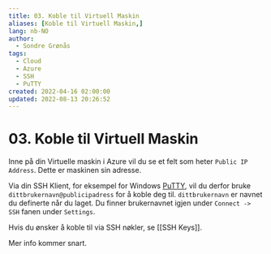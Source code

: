 ```yaml
---
title: 03. Koble til Virtuell Maskin
aliases: [Koble til Virtuell Maskin,]
lang: nb-NO
author:
  - Sondre Grønås
tags:
  - Cloud
  - Azure
  - SSH
  - PuTTY
created: 2022-04-16 02:00:00
updated: 2022-08-13 20:26:52
---
```

# 03. Koble til Virtuell Maskin
Inne på din Virtuelle maskin i Azure vil du se et felt som heter `Public IP Address`. Dette er maskinen sin adresse.

Via din SSH Klient, for eksempel for Windows [PuTTY](https://www.putty.org/), vil du derfor bruke `dittbrukernavn@publicipadress` for å koble deg til. `dittbrukernavn` er navnet du definerte når du laget. Du finner brukernavnet igjen under `Connect -> SSH` fanen under `Settings`.

Hvis du ønsker å koble til via SSH nøkler, se [[SSH Keys]].

Mer info kommer snart.